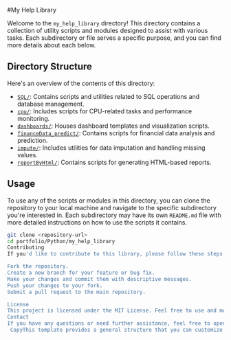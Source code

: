 
#My Help Library

Welcome to the `my_help_library` directory! This directory contains a collection of utility scripts and modules designed to assist with various tasks. Each subdirectory or file serves a specific purpose, and you can find more details about each below.

## Directory Structure

Here's an overview of the contents of this directory:

- [`SQL/`](SQL/): Contains scripts and utilities related to SQL operations and database management.
- [`cpu/`](cpu/): Includes scripts for CPU-related tasks and performance monitoring.
- [`dashboards/`](dashboards/): Houses dashboard templates and visualization scripts.
- [`financeData_predict/`](financeData_predict/): Contains scripts for financial data analysis and prediction.
- [`impute/`](impute/): Includes utilities for data imputation and handling missing values.
- [`reportByHtml/`](reportByHtml/): Contains scripts for generating HTML-based reports.

## Usage

To use any of the scripts or modules in this directory, you can clone the repository to your local machine and navigate to the specific subdirectory you're interested in. Each subdirectory may have its own `README.md` file with more detailed instructions on how to use the scripts it contains.

```bash
git clone <repository-url>
cd portfolio/Python/my_help_library
Contributing
If you'd like to contribute to this library, please follow these steps:

Fork the repository.
Create a new branch for your feature or bug fix.
Make your changes and commit them with descriptive messages.
Push your changes to your fork.
Submit a pull request to the main repository.

License
This project is licensed under the MIT License. Feel free to use and modify the code as needed.
Contact
If you have any questions or need further assistance, feel free to open an issue or contact the repository maintainer.
 CopyThis template provides a general structure that you can customize based on the specific contents and purpose of your `my_help_library
